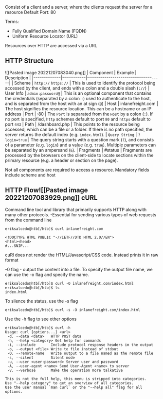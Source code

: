 Consist of a client and a server, where the clients request the server for a resource
Default Port: 80

Terms:
- Fully Qualified Domain Name (FQDN)
- Uniform Resource Locator (URL)

Resources over HTTP are accessed via a URL

HTTP Structure
--
![[Pasted image 20221207083040.png]]
| Component | Example | Description |
|--------------|------------|--------------------------------------|
| Scheme | `http://` `https://` | This is used to identify the protocol being accessed by the client, and ends with a colon and a double slash (`://`)
| User Info | `admin:password@` | This is an optional component that contains the credentials (separated by a colon `:`) used to authenticate to the host, and is separated from the host with an at sign (`@`)
| Host | inlanefreight.com | The host signifies the resource location. This can be a hostname or an IP address
| Port | :80 | The `Port` is separated from the `Host` by a colon (`:`). If no port is specified, `http` schemes default to port `80` and `https` default to port `443`
| Path | /dashboard.php | This points to the resource being accessed, which can be a file or a folder. If there is no path specified, the server returns the default index (e.g. `index.html`).
| `Query String` | `?login=true` | The query string starts with a question mark (`?`), and consists of a parameter (e.g. `login`) and a value (e.g. `true`). Multiple parameters can be separated by an ampersand (`&`).
| Fragments | #status | Fragments are processed by the browsers on the client-side to locate sections within the primary resource (e.g. a header or section on the page).

Not all components are required to access a resource. Mandatory fields include scheme and host

HTTP Flow![[Pasted image 20221207083929.png]]
cURL
--
Command line tool and library that primarily supports HTTP along with many other protocols.
-Essential for sending various types of web requests from the command line

```shell-session
eriksalcedo@htb[/htb]$ curl inlanefreight.com

<!DOCTYPE HTML PUBLIC "-//IETF//DTD HTML 2.0//EN">
<html><head>
#...SNIP...

```

cuRl does not render the HTML/Javascript/CSS code. Instead prints it in raw format

-0 flag - output the content into a file. To specify the output file name, we can use the -o flag and specify the name.

```shell-session
eriksalcedo@htb[/htb]$ curl -O inlanefreight.com/index.html
eriksalcedo@htb[/htb]$ ls
index.html
```

To silence the status, use the -s flag

```shell-session
eriksalcedo@htb[/htb]$ curl -s -O inlanefreight.com/index.html
```

Use the -h flag to see other options

```shell-session
eriksalcedo@htb[/htb]$ curl -h
Usage: curl [options...] <url>
 -d, --data <data>   HTTP POST data
 -h, --help <category> Get help for commands
 -i, --include       Include protocol response headers in the output
 -o, --output <file> Write to file instead of stdout
 -O, --remote-name   Write output to a file named as the remote file
 -s, --silent        Silent mode
 -u, --user <user:password> Server user and password
 -A, --user-agent <name> Send User-Agent <name> to server
 -v, --verbose       Make the operation more talkative

This is not the full help, this menu is stripped into categories.
Use "--help category" to get an overview of all categories.
Use the user manual `man curl` or the "--help all" flag for all options.
```